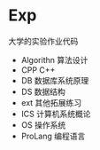# Exp
大学的实验作业代码

- Algorithn 算法设计
- CPP C++
- DB 数据库系统原理
- DS 数据结构
- ext 其他拓展练习
- ICS 计算机系统概论
- OS 操作系统
- ProLang 编程语言




